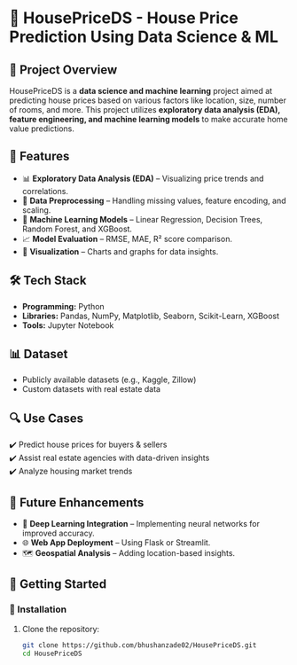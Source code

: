 # 🏡 HousePriceDS - House Price Prediction Using Data Science & ML  

## 📌 Project Overview  
HousePriceDS is a **data science and machine learning** project aimed at predicting house prices based on various factors like location, size, number of rooms, and more. This project utilizes **exploratory data analysis (EDA), feature engineering, and machine learning models** to make accurate home value predictions.  

## 🚀 Features  
- 📊 **Exploratory Data Analysis (EDA)** – Visualizing price trends and correlations.  
- 🔧 **Data Preprocessing** – Handling missing values, feature encoding, and scaling.  
- 🤖 **Machine Learning Models** – Linear Regression, Decision Trees, Random Forest, and XGBoost.  
- 📈 **Model Evaluation** – RMSE, MAE, R² score comparison.  
- 📍 **Visualization** – Charts and graphs for data insights.  

## 🛠️ Tech Stack  
- **Programming:** Python  
- **Libraries:** Pandas, NumPy, Matplotlib, Seaborn, Scikit-Learn, XGBoost  
- **Tools:** Jupyter Notebook  

## 📊 Dataset  
- Publicly available datasets (e.g., Kaggle, Zillow)  
- Custom datasets with real estate data  

## 🔍 Use Cases  
✔️ Predict house prices for buyers & sellers  
✔️ Assist real estate agencies with data-driven insights  
✔️ Analyze housing market trends  

## 📌 Future Enhancements  
- 📌 **Deep Learning Integration** – Implementing neural networks for improved accuracy.  
- 🌐 **Web App Deployment** – Using Flask or Streamlit.  
- 🗺️ **Geospatial Analysis** – Adding location-based insights.  

## 🚀 Getting Started  
### 🔹 Installation  
1. Clone the repository:  
   ```bash
   git clone https://github.com/bhushanzade02/HousePriceDS.git
   cd HousePriceDS
